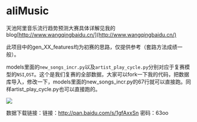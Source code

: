 # aliMusic
天池阿里音乐流行趋势预测大赛具体详解见我的blog[http://www.wangqingbaidu.cn/](http://www.wangqingbaidu.cn/)

此项目中的gen_XX_features均为初赛的思路，仅提供参考（套路方法成绩一般）。

models里面的`new_songs_incr.py`以及`artist_play_cycle.py`分别对应于复赛模型的`NSI`,`OST`。这个是我们复赛的全部数据，大家可以fork一下我的代码，把数据库导入，修改一下，models里面的new_songs_incr.py的67行就可以直接跑。同样artist_play_cycle.py也可以直接跑的。

![](http://i2.buimg.com/567571/63f05c28e4867cbe.png)

数据下载链接：链接：http://pan.baidu.com/s/1gfAxxSn 密码：63oo

